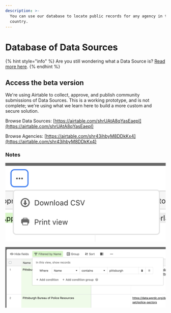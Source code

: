 ```yaml
---
description: >-
  You can use our database to locate public records for any agency in the
  country.
---
```


# Database of Data Sources

{% hint style="info" %}
Are you still wondering what a Data Source is? [Read more here](what-is-a-data-source.md).
{% endhint %}

## Access the beta version

We're using Airtable to collect, approve, and publish community submissions of Data Sources. This is a working prototype, and is not complete; we're using what we learn here to build a more custom and secure solution.

Browse Data Sources: [https://airtable.com/shrUAtA8qYasEaepI](https://airtable.com/shrUAtA8qYasEaepI)

Browse Agencies: [https://airtable.com/shr43ihbyM8DDkKx4](https://airtable.com/shr43ihbyM8DDkKx4)

### Notes

![You can quickly download a CSV using the triple-dot button in the top bar.](<../../.gitbook/assets/Screen Shot 2022-08-22 at 12.09.38 PM.png>)

![It can be useful to group or filter by agency or data type. Often you can find what you're looking for with a simple "Name Contains" filter.](<../../.gitbook/assets/Screen Shot 2022-08-22 at 3.49.22 PM.png>)
